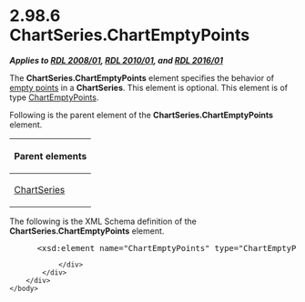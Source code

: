 <html dir="LTR" xmlns:mshelp="http://msdn.microsoft.com/mshelp" xmlns:ddue="http://ddue.schemas.microsoft.com/authoring/2003/5" xmlns:xlink="http://www.w3.org/1999/xlink" xmlns:tool="http://www.microsoft.com/tooltip">
    <head>
        <meta http-equiv="Content-Type" content="text/html; CHARSET=utf-8"></meta>
        <meta name="save" content="history"></meta>
        <title>2.98.6 ChartSeries.ChartEmptyPoints</title>
        <xml>
            <mshelp:toctitle title="2.98.6 ChartSeries.ChartEmptyPoints"></mshelp:toctitle>
            <mshelp:rltitle title="[MS-RDL]: ChartSeries.ChartEmptyPoints"></mshelp:rltitle>
            <mshelp:keyword index="A" term="1fe201e1-e7de-40b7-bfcc-83bbc327ba19"></mshelp:keyword>
            <mshelp:attr name="DCSext.ContentType" value="open specification"></mshelp:attr>
            <mshelp:attr name="AssetID" value="1fe201e1-e7de-40b7-bfcc-83bbc327ba19"></mshelp:attr>
            <mshelp:attr name="TopicType" value="kbRef"></mshelp:attr>
            <mshelp:attr name="DCSext.Title" value="[MS-RDL]: ChartSeries.ChartEmptyPoints" />
        </xml>
    </head>
    <body>
        <div id="header">
            <h1 class="heading">2.98.6 ChartSeries.ChartEmptyPoints</h1>
        </div>
        <div id="mainSection">
            <div id="mainBody">
                <div id="allHistory" class="saveHistory"></div>
                <div id="sectionSection0" class="section" name="collapseableSection">
                    

<p><b><i>Applies to </i></b><a href="1e855f94-4617-47e4-b89e-0856c6cb420f.html"><b><i>RDL 2008/01</i></b></a><b><i>,
</i></b><a href="3428e690-a348-4ec7-8a6a-8efb42d2cdee.html"><b><i>RDL 2010/01</i></b></a><b><i>,
and </i></b><a href="52ce3983-2bfc-4e72-9359-42aaf5fe4509.html"><b><i>RDL 2016/01</i></b></a></p>

<p>The <b>ChartSeries.ChartEmptyPoints</b> element specifies
the behavior of <a href="b2482b3f-74ab-4ca8-a9e5-c07955011743.html#gt_e25753e4-3bef-4b9b-8dde-dc88ee323bb4">empty points</a>
in a <b>ChartSeries</b>. This element is optional. This element is of type <a href="63318796-2f97-45e4-bd8c-8926255308c7.html">ChartEmptyPoints</a>.</p>

<p>Following is the parent element of the <b>ChartSeries.ChartEmptyPoints</b>
element.</p>

<table>
 <thead>
  <tr>
   <th>
   <p>Parent elements</p>
   </th>
  </tr>
 </thead>
 <tr>
  <td>
  <p><a href="aee11573-3fcf-4365-938b-e6c8ceece6e1.html">ChartSeries</a></p>
  </td>
 </tr>
</table>

<p>The following is the XML Schema definition of the <b>ChartSeries.ChartEmptyPoints</b>
element.</p>

<dl>
<dd>
<div><pre> &lt;xsd:element name=&quot;ChartEmptyPoints&quot; type=&quot;ChartEmptyPointsType&quot; minOccurs=&quot;0&quot; /&gt;
</pre></div>
</dd></dl>


                </div>
            </div>
        </div>
    </body>
</html>